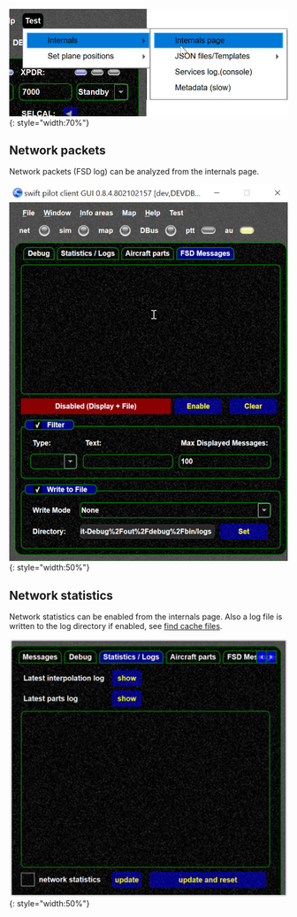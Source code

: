 <!--
    SPDX-FileCopyrightText: Copyright (C) swift Project Community / Contributors
    SPDX-License-Identifier: GFDL-1.3-only
-->

![](./../img/tracingnetwork1.jpg){: style="width:70%"}

## Network packets

Network packets (FSD log) can be analyzed from the internals page.

![](./../img/FSD_log.jpg){: style="width:50%"}

## Network statistics

Network statistics can be enabled from the internals page.
Also a log file is written to the log directory if enabled, see [find cache files](./cache_settings_location.md).

![](./../img/fsdstats.jpg){: style="width:50%"}

